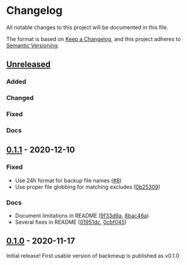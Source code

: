 # Changelog

All notable changes to this project will be documented in this file.

The format is based on [Keep a Changelog](https://keepachangelog.com/en/1.0.0/),
and this project adheres to [Semantic Versioning](https://semver.org/spec/v2.0.0.html).

## [Unreleased]
### Added
### Changed
### Fixed
### Docs

## [0.1.1] - 2020-12-10
### Fixed
- Use 24h format for backup file names ([#8](https://github.com/d-Rickyy-b/backmeup/pull/8))
- Use proper file globbing for matching excludes ([0b25309](https://github.com/d-Rickyy-b/backmeup/commit/0b2530989232f7082f14e79f1036cb8f7ee6053c))
### Docs
- Document limitations in README ([9f33d9a](https://github.com/d-Rickyy-b/backmeup/commit/9f33d9adaa81c90ddd5b9b166ac61cee46317175), [8bac46a](https://github.com/d-Rickyy-b/backmeup/commit/8bac46ac6272f29e2b8b3555fcbae36619732d5c))
- Several fixes in README ([01951dc](https://github.com/d-Rickyy-b/backmeup/commit/01951dc4273ab968d616d839d7b66fdee6d69371), [0cbf045](https://github.com/d-Rickyy-b/backmeup/commit/0cbf045898889e808d462dfd0452b6a9d2715579))


## [0.1.0] - 2020-11-17
Initial release! First usable version of backmeup is published as v0.1.0 

[unreleased]: https://github.com/d-Rickyy-b/backmeup/compare/v0.1.1...HEAD
[0.1.1]: https://github.com/d-Rickyy-b/backmeup/tree/v0.1.1
[0.1.0]: https://github.com/d-Rickyy-b/backmeup/tree/v0.1.0
